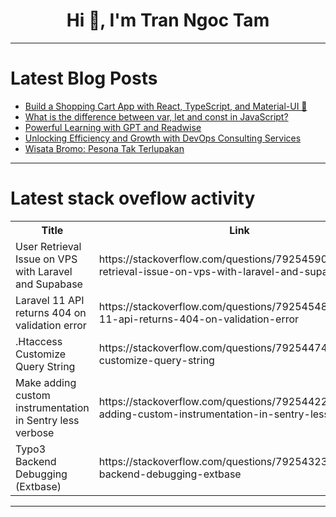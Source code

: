 <h1 align="center">Hi 👋, I'm Tran Ngoc Tam</h1>

---

# Latest Blog Posts 
<!-- BLOG-POST-LIST:START -->
- [Build a Shopping Cart App with React, TypeScript, and Material-UI 🚀](https://dev.to/blamsa0mine/build-a-shopping-cart-app-with-react-typescript-and-material-ui-5jn)
- [What is the difference between var, let and const in JavaScript?](https://dev.to/akinsanya_toluwanimi_e409/what-is-the-difference-between-var-let-and-const-in-javascript-19pe)
- [Powerful Learning with GPT and Readwise](https://dev.to/airabbit/powerful-learning-with-gpt-and-readwise-28gg)
- [Unlocking Efficiency and Growth with DevOps Consulting Services](https://dev.to/smart_data_/unlocking-efficiency-and-growth-with-devops-consulting-services-126k)
- [Wisata Bromo: Pesona Tak Terlupakan](https://dev.to/citronoyo_traveljuanda/wisata-bromo-pesona-tak-terlupakan-5do0)
<!-- BLOG-POST-LIST:END -->

---

# Latest stack oveflow activity
<table>
  <tr><th>Title</th><th>Link</th></tr>
  <!-- STACKOVERFLOW:START --><tr><td>User Retrieval Issue on VPS with Laravel and Supabase</td><td>https://stackoverflow.com/questions/79254590/user-retrieval-issue-on-vps-with-laravel-and-supabase</td></tr><tr><td>Laravel 11 API returns 404 on validation error</td><td>https://stackoverflow.com/questions/79254548/laravel-11-api-returns-404-on-validation-error</td></tr><tr><td>.Htaccess Customize Query String</td><td>https://stackoverflow.com/questions/79254474/htaccess-customize-query-string</td></tr><tr><td>Make adding custom instrumentation in Sentry less verbose</td><td>https://stackoverflow.com/questions/79254422/make-adding-custom-instrumentation-in-sentry-less-verbose</td></tr><tr><td>Typo3 Backend Debugging &lpar;Extbase&rpar;</td><td>https://stackoverflow.com/questions/79254323/typo3-backend-debugging-extbase</td></tr><!-- STACKOVERFLOW:END -->
</table>

---


